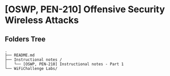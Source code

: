 # [OSWP, PEN-210] Offensive Security Wireless Attacks

## Folders Tree
```
.
├── README.md
├── Instructional notes /
│   └── [OSWP, PEN-210] Instructional notes - Part 1
└── WiFiChallenge Labs/
```

